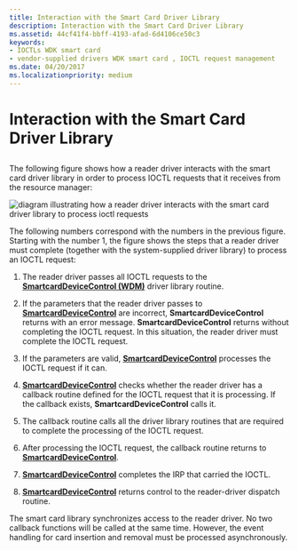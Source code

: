 ```yaml
---
title: Interaction with the Smart Card Driver Library
description: Interaction with the Smart Card Driver Library
ms.assetid: 44cf41f4-bbff-4193-afad-6d4106ce50c3
keywords:
- IOCTLs WDK smart card
- vendor-supplied drivers WDK smart card , IOCTL request management
ms.date: 04/20/2017
ms.localizationpriority: medium
---
```


# Interaction with the Smart Card Driver Library


## <span id="_ntovr_interaction_with_the_smart_card_driver_library"></span><span id="_NTOVR_INTERACTION_WITH_THE_SMART_CARD_DRIVER_LIBRARY"></span>


The following figure shows how a reader driver interacts with the smart card driver library in order to process IOCTL requests that it receives from the resource manager:

![diagram illustrating how a reader driver interacts with the smart card driver library to process ioctl requests ](images/memnum3.png)

The following numbers correspond with the numbers in the previous figure. Starting with the number 1, the figure shows the steps that a reader driver must complete (together with the system-supplied driver library) to process an IOCTL request:

1.  The reader driver passes all IOCTL requests to the [**SmartcardDeviceControl (WDM)**](https://docs.microsoft.com/previous-versions/ff548939(v=vs.85)) driver library routine.

2.  If the parameters that the reader driver passes to [**SmartcardDeviceControl**](https://docs.microsoft.com/previous-versions/ff548939(v=vs.85)) are incorrect, **SmartcardDeviceControl** returns with an error message. **SmartcardDeviceControl** returns without completing the IOCTL request. In this situation, the reader driver must complete the IOCTL request.

3.  If the parameters are valid, [**SmartcardDeviceControl**](https://docs.microsoft.com/previous-versions/ff548939(v=vs.85)) processes the IOCTL request if it can.

4.  [**SmartcardDeviceControl**](https://docs.microsoft.com/previous-versions/ff548939(v=vs.85)) checks whether the reader driver has a callback routine defined for the IOCTL request that it is processing. If the callback exists, **SmartcardDeviceControl** calls it.

5.  The callback routine calls all the driver library routines that are required to complete the processing of the IOCTL request.

6.  After processing the IOCTL request, the callback routine returns to [**SmartcardDeviceControl**](https://docs.microsoft.com/previous-versions/ff548939(v=vs.85)).

7.  [**SmartcardDeviceControl**](https://docs.microsoft.com/previous-versions/ff548939(v=vs.85)) completes the IRP that carried the IOCTL.

8.  [**SmartcardDeviceControl**](https://docs.microsoft.com/previous-versions/ff548939(v=vs.85)) returns control to the reader-driver dispatch routine.

The smart card library synchronizes access to the reader driver. No two callback functions will be called at the same time. However, the event handling for card insertion and removal must be processed asynchronously.

 

 





